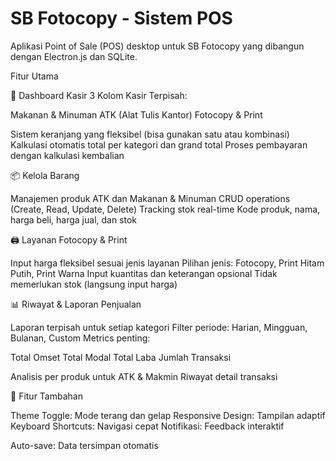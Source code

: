 # ﻿SB Fotocopy - Sistem POS

Aplikasi Point of Sale (POS) desktop untuk SB Fotocopy yang dibangun dengan Electron.js dan SQLite.

Fitur Utama

🏪 Dashboard Kasir 3 Kolom Kasir Terpisah:

Makanan & Minuman
ATK (Alat Tulis Kantor)
Fotocopy & Print


Sistem keranjang yang fleksibel (bisa gunakan satu atau kombinasi)
Kalkulasi otomatis total per kategori dan grand total
Proses pembayaran dengan kalkulasi kembalian

📦 Kelola Barang

Manajemen produk ATK dan Makanan & Minuman
CRUD operations (Create, Read, Update, Delete)
Tracking stok real-time
Kode produk, nama, harga beli, harga jual, dan stok

🖨️ Layanan Fotocopy & Print

Input harga fleksibel sesuai jenis layanan
Pilihan jenis: Fotocopy, Print Hitam Putih, Print Warna
Input kuantitas dan keterangan opsional
Tidak memerlukan stok (langsung input harga)

📊 Riwayat & Laporan Penjualan

Laporan terpisah untuk setiap kategori
Filter periode: Harian, Mingguan, Bulanan, Custom
Metrics penting:

Total Omset
Total Modal
Total Laba
Jumlah Transaksi


Analisis per produk untuk ATK & Makmin
Riwayat detail transaksi

🎨 Fitur Tambahan

Theme Toggle: Mode terang dan gelap
Responsive Design: Tampilan adaptif
Keyboard Shortcuts: Navigasi cepat
Notifikasi: Feedback interaktif

Auto-save: Data tersimpan otomatis

